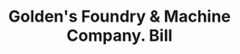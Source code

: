 ---
doi: 10.7916/D85H8TG0
date_other: '1920'
date_other_textual: '1920'
form: printed ephemera
genre:
- Invoices
name:
- Golden's Foundry & Machine Company
object_in_context_url: https://biggert.cul.columbia.edu/items/view/ave_biggert_01831
subject_hierarchical_geographic:
- Columbus, Georgia, United States
subject_name:
- Golden's Foundry & Machine Company
title: Golden's Foundry & Machine Company. Bill
sort_title: Golden's Foundry & Machine Company. Bill
call_number: ave_biggert_01831
coordinates:
- 32.492222222222225,-84.94027777777778
pid: ave_biggert_01831
identifiers: ave_biggert_01831
thumbnail: https://derivativo-2.library.columbia.edu/iiif/2/ldpd:490610/full/!256,256/0/native.jpg
permalink: /biggert/ave_biggert_01831/
layout: iiif-image-page
---